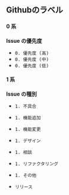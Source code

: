 ## Githubのラベル

#### 0 系

__Issue の優先度__

- `0. 優先度 (高)`
- `0. 優先度 (中)`
- `0. 優先度 (低)`

#### 1 系

__Issue の種別__

- `1. 不具合`
- `1. 機能追加`
- `1. 機能変更`
- `1. デザイン`
- `1. 相談`
- `1. リファクタリング`
- `1. その他`

- `リリース`
